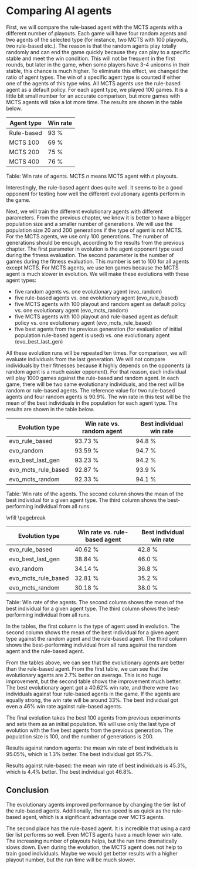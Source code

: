 # Comparing AI agents

First, we will compare the rule-based agent with the MCTS agents with a different number of playouts. Each game will have four random agents and two agents of the selected type (for instance, two MCTS with 100 playouts, two rule-based etc.). The reason is that the random agents play totally randomly and can end the game quickly because they can play to a specific stable and meet the win condition. This will not be frequent in the first rounds, but later in the game, when some players have 3-4 unicorns in their stable, this chance is much higher. To eliminate this effect, we changed the ratio of agent types. The win of a specific agent type is counted if either one of the agents of this type wins. All MCTS agents use the rule-based agent as a default policy. For each agent type, we played 100 games. It is a little bit small number for an accurate comparison, but more games with MCTS agents will take a lot more time. The results are shown in the table below.

| Agent type | Win rate |
|------------|----------|
| Rule-based | 93 %     |
| MCTS 100   | 69 %     |
| MCTS 200   | 75 %     |
| MCTS 400   | 76 %     |

Table: Win rate of agents. MCTS $n$ means MCTS agent with $n$ playouts.

Interestingly, the rule-based agent does quite well. It seems to be a good opponent for testing how well the different evolutionary agents perform in the game.

Next, we will train the different evolutionary agents with different parameters.
From the previous chapter, we know it is better to have a bigger population size and a smaller number of generations. We will use the population size 20 and 200 generations if the type of agent is not MCTS. For the MCTS agents, we use only 100 generations. The number of generations should be enough, according to the results from the previous chapter. The first parameter in evolution is the agent opponent type used during the fitness evaluation. The second parameter is the number of games during the fitness evaluation. This number is set to 100 for all agents except MCTS. For MCTS agents, we use ten games because the MCTS agent is much slower in evolution.
We will make these evolutions with these agent types:

- five random agents vs. one evolutionary agent (evo_random)
- five rule-based agents vs. one evolutionary agent (evo_rule_based)
- five MCTS agents with 100 playout and random agent as default policy vs. one evolutionary agent (evo_mcts_random)
- five MCTS agents with 100 playout and rule-based agent as default policy vs. one evolutionary agent (evo_mcts_rule_based)
- five best agents from the previous generation (for evaluation of initial population rule-based agent is used) vs. one evolutionary agent (evo_best_last_gen)

All these evolution runs will be repeated ten times.
For comparison, we will evaluate individuals from the last generation. We will not compare individuals by their fitnesses because it highly depends on the opponents (a random agent is a much easier opponent). For that reason, each individual will play 1000 games against the rule-based and random agent. In each game, there will be two same evolutionary individuals, and the rest will be random or rule-based agents. The reference value for two rule-based agents and four random agents is 90.9%.
The win rate in this test will be the mean of the best individuals in the population for each agent type. The results are shown in the table below.

| Evolution type          | Win rate vs. random agent | Best individual win rate |
|-------------------------|---------------------------|--------------------------|
| evo_rule_based          | 93.73 %                   | 94.8 %                   |
| evo_random              | 93.59 %                   | 94.7 %                   |
| evo_best_last_gen       | 93.23 %                   | 94.2 %                   |
| evo_mcts_rule_based     | 92.87 %                   | 93.9 %                   |
| evo_mcts_random         | 92.33 %                   | 94.1 %                   |

Table: Win rate of the agents. The second column shows the mean of the best individual for a given agent type. The third column shows the best-performing individual from all runs.

\vfill
\pagebreak

| Evolution type          | Win rate vs. rule-based agent | Best individual win rate |
|-------------------------|-------------------------------|--------------------------|
| evo_rule_based          | 40.62 %                       | 42.8 %                   |
| evo_best_last_gen       | 38.84 %                       | 46.0 %                   |
| evo_random              | 34.14 %                       | 36.8 %                   |
| evo_mcts_rule_based     | 32.81 %                       | 35.2 %                   |
| evo_mcts_random         | 30.18 %                       | 38.0 %                   |

Table: Win rate of the agents. The second column shows the mean of the best individual for a given agent type. The third column shows the best-performing individual from all runs.

In the tables, the first column is the type of agent used in evolution. The second column shows the mean of the best individual for a given agent type against the random agent and the rule-based agent. The third column shows the best-performing individual from all runs against the random agent and the rule-based agent.

From the tables above, we can see that the evolutionary agents are better than the rule-based agent. From the first table, we can see that the evolutionary agents are 2.7% better on average. This is no huge improvement, but the second table shows the improvement much better. The best evolutionary agent got a 40.62% win rate, and there were two individuals against four rule-based agents in the game. If the agents are equally strong, the win rate will be around 33%. The best individual got even a 46% win rate against rule-based agents.

The final evolution takes the best 100 agents from previous experiments and sets them as an initial population. We will use only the last type of evolution with the five best agents from the previous generation. The population size is 100, and the number of generations is 200.

Results against random agents: the mean win rate of best individuals is 95.05%, which is 1.3% better. The best individual got 95.7%.

Results against rule-based: the mean win rate of best individuals is 45.3%, which is 4.4% better. The best individual got 46.8%.

## Conclusion

The evolutionary agents improved performance by changing the tier list of the rule-based agents. Additionally, the run speed is as quick as the rule-based agent, which is a significant advantage over MCTS agents.

The second place has the rule-based agent. It is incredible that using a card tier list performs so well. Even MCTS agents have a much lower win rate. The increasing number of playouts helps, but the run time dramatically slows down. Even during the evolution, the MCTS agent does not help to train good individuals. Maybe we would get better results with a higher playout number, but the run time will be much slower.

